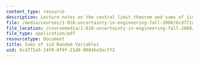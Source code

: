 ```yaml
---
content_type: resource
description: Lecture notes on the central limit theorem and sums of iid random variables.
file: /media/courses/1-010-uncertainty-in-engineering-fall-2008/6cd771a514f00f9f21d80084ba3ecff2_app_17.pdf
file_location: /coursemedia/1-010-uncertainty-in-engineering-fall-2008/6cd771a514f00f9f21d80084ba3ecff2_app_17.pdf
file_type: application/pdf
resourcetype: Document
title: Sums of iid Random Variables
uid: 6cd771a5-14f0-0f9f-21d8-0084ba3ecff2
---
```

